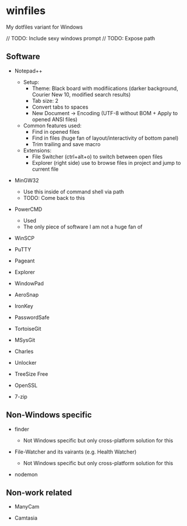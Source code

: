 winfiles
========
My dotfiles variant for Windows

// TODO: Include sexy windows prompt
// TODO: Expose path

Software
--------
- Notepad++
    - Setup:
        - Theme: Black board with modifiications (darker background, Courier New 10, modified search results)
        - Tab size: 2
        - Convert tabs to spaces
        - New Document -> Encoding (UTF-8 without BOM + Apply to opened ANSI files)
    - Common features used:
        - Find in opened files
        - Find in files (huge fan of layout/interactivity of bottom panel)
        - Trim trailing and save macro
    - Extensions:
        - File Switcher (ctrl+alt+o) to switch between open files
        - Explorer (right side) use to browse files in project and jump to current file
        
- MinGW32
    - Use this inside of command shell via path
    - TODO: Come back to this
    
- PowerCMD
    - Used
    - The only piece of software I am not a huge fan of
    
- WinSCP

- PuTTY

- Pageant

- Explorer

- WindowPad

- AeroSnap

- IronKey

- PasswordSafe

- TortoiseGit

- MSysGit

- Charles

- Unlocker

- TreeSize Free

- OpenSSL

- 7-zip

Non-Windows specific
--------------------
- finder
    - Not Windows specific but only cross-platform solution for this

- File-Watcher and its vairants (e.g. Health Watcher)
    - Not Windows specific but only cross-platform solution for this

- nodemon

Non-work related
----------------
- ManyCam

- Camtasia